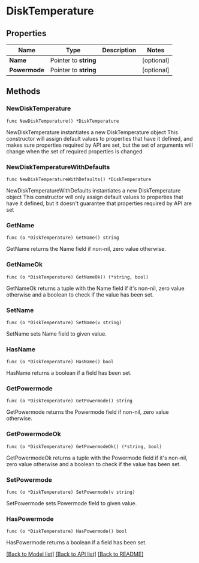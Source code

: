 # DiskTemperature

## Properties

Name | Type | Description | Notes
------------ | ------------- | ------------- | -------------
**Name** | Pointer to **string** |  | [optional] 
**Powermode** | Pointer to **string** |  | [optional] 

## Methods

### NewDiskTemperature

`func NewDiskTemperature() *DiskTemperature`

NewDiskTemperature instantiates a new DiskTemperature object
This constructor will assign default values to properties that have it defined,
and makes sure properties required by API are set, but the set of arguments
will change when the set of required properties is changed

### NewDiskTemperatureWithDefaults

`func NewDiskTemperatureWithDefaults() *DiskTemperature`

NewDiskTemperatureWithDefaults instantiates a new DiskTemperature object
This constructor will only assign default values to properties that have it defined,
but it doesn't guarantee that properties required by API are set

### GetName

`func (o *DiskTemperature) GetName() string`

GetName returns the Name field if non-nil, zero value otherwise.

### GetNameOk

`func (o *DiskTemperature) GetNameOk() (*string, bool)`

GetNameOk returns a tuple with the Name field if it's non-nil, zero value otherwise
and a boolean to check if the value has been set.

### SetName

`func (o *DiskTemperature) SetName(v string)`

SetName sets Name field to given value.

### HasName

`func (o *DiskTemperature) HasName() bool`

HasName returns a boolean if a field has been set.

### GetPowermode

`func (o *DiskTemperature) GetPowermode() string`

GetPowermode returns the Powermode field if non-nil, zero value otherwise.

### GetPowermodeOk

`func (o *DiskTemperature) GetPowermodeOk() (*string, bool)`

GetPowermodeOk returns a tuple with the Powermode field if it's non-nil, zero value otherwise
and a boolean to check if the value has been set.

### SetPowermode

`func (o *DiskTemperature) SetPowermode(v string)`

SetPowermode sets Powermode field to given value.

### HasPowermode

`func (o *DiskTemperature) HasPowermode() bool`

HasPowermode returns a boolean if a field has been set.


[[Back to Model list]](../README.md#documentation-for-models) [[Back to API list]](../README.md#documentation-for-api-endpoints) [[Back to README]](../README.md)


